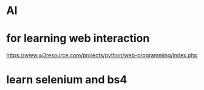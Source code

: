 # AI
# for learning web interaction
https://www.w3resource.com/projects/python/web-programming/index.php

# learn selenium and bs4
